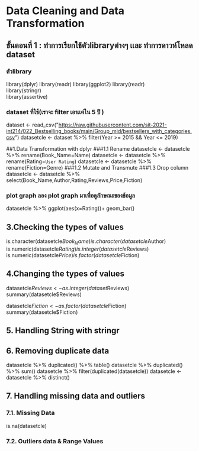 # Data Cleaning and Data Transformation
## ขั้นตอนที่ 1 : ทำการเรียกใช้ตัวlibraryต่างๆ เเละ ทำการดาวห์โหลด dataset
### ตัวlibrary
library(dplyr)
library(readr)
library(ggplot2)
library(readr)      
library(stringr)    
library(assertive)  
### dataset ที่ใช้(เราจะ filter เอาเเค่ใน 5 ปี ) 
dataset <- read_csv("https://raw.githubusercontent.com/sit-2021-int214/022_Bestselling_books/main/Group_mid/bestsellers_with_categories.csv")
datasetcle <- dataset %>% filter(Year >= 2015 && Year <= 2019)


##1.Data Transformation with dplyr
###1.1 Rename
datasetcle <- datasetcle %>% rename(Book_Name=Name)
datasetcle <- datasetcle %>% rename(Rating=`User Rating`)
datasetcle <- datasetcle %>% rename(Fiction=Genre)
###1.2 Mutate and Transmute
###1.3 Drop column
datasetcle <- datasetcle %>% select(Book_Name,Author,Rating,Reviews,Price,Fiction)

### plot graph ลอง plot graph มาเพื่อดูลักษณะของข้อมูล
datasetcle %>% ggplot(aes(x=Rating))+ geom_bar()
## 3.Checking the types of values
is.character(datasetcle$Book_Name)
is.character(datasetcle$Author)
is.numeric(datasetcle$Rating)
is.integer(datasetcle$Reviews)
is.numeric(datasetcle$Price)
is.factor(datasetcle$Fiction)

## 4.Changing the types of values
datasetcle$Reviews <- as.integer(dataset$Reviews)
summary(datasetcle$Reviews)

datasetcle$Fiction <- as.factor(datasetcle$Fiction)
summary(datasetcle$Fiction)

## 5. Handling String with stringr
## 6. Removing duplicate data
datasetcle %>% duplicated() %>% table()
datasetcle %>% duplicated() %>% sum()
datasetcle %>% filter(duplicated(datasetcle))
datasetcle <-
  datasetcle %>% distinct()
## 7. Handling missing data and outliers
### 7.1. Missing Data
is.na(datasetcle)
### 7.2. Outliers data & Range Values
